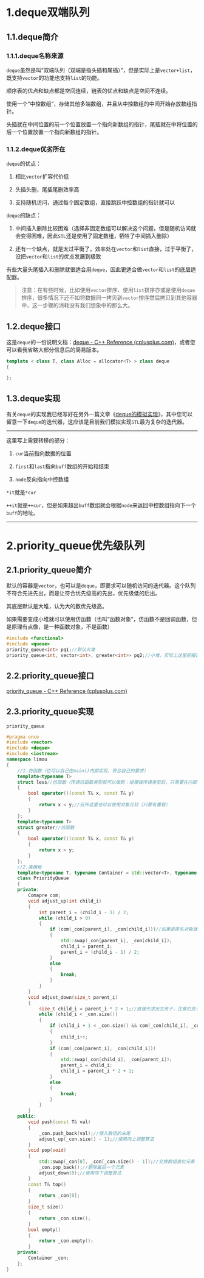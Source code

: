 # 1.deque双端队列

## 1.1.deque简介

### 1.1.1.deque名称来源

`deque`虽然是叫“双端队列（双端是指头插和尾插）”，但是实际上是`vector+list`，既支持`vector`的功能也支持`list`的功能。

顺序表的优点和缺点都是空间连续，链表的优点和缺点是空间不连续。

使用一个“中控数组”，存储其他多端数组，并且从中控数组的中间开始存放数组指针。

头插就在中间位置的前一个位置放置一个指向新数组的指针，尾插就在中将位置的后一个位置放置一个指向新数组的指针。

### 1.1.2.deque优劣所在

`deque`的优点：

1. 相比`vector`扩容代价低

2. 头插头删，尾插尾删效率高

3. 支持随机访问，通过每个固定数组，直接跳跃中控数组的指针就可以

`deque`的缺点：

1. 中间插入删除比较困难（选择非固定数组可以解决这个问题，但是随机访问就会变得困难，因此`STL`还是使用了固定数组，牺牲了中间插入删除）

2. 还有一个缺点，就是太过平衡了，效率处在`vector`和`list`直接，过于平衡了，没把`vector`和`list`的优点发展到极致

有些大量头尾插入和删除就很适合用`deque`，因此更适合做`vector`和`list`的底层适配器。

> 注意：在有些时候，比如使用`vector`排序、使用`list`排序亦或是使用`deque`排序，很多情况下还不如将数据同一拷贝到`vector`排序然后拷贝到其他容器中，这一步骤的消耗没有我们想象中的那么大。

## 1.2.deque接口

这是`deque`的一份说明文档：[deque - C++ Reference (cplusplus.com)](https://legacy.cplusplus.com/reference/deque/deque/)，或者您可以看我省略大部分信息后的简易版本。

```c++
template < class T, class Alloc = allocator<T> > class deque
{

};
```

## 1.3.deque实现

有关`deque`的实现我已经写好在另外一篇文章《[deque的模拟实现](./)》，其中您可以留意一下`deque`的迭代器，这应该是目前我们模拟实现`STL`最为复杂的迭代器。

----

这里写上需要转移的部分：

1. `cur`当前指向数据的位置

2. `first`和`last`指向`buff`数组的开始和结束

3. `node`反向指向中控数组

`*it`就是`*cur`

`++it`就是`++cur`，但是如果超出`buff`数组就会根据`node`来返回中控数组指向下一个`buff`的地址。

----

# 2.priority_queue优先级队列

## 2.1.priority_queue简介

默认的容器是`vector`，也可以是`deque`，即要求可以随机访问的迭代器。这个队列不符合先进先出，而是让符合优先级高的先出，优先级低的后出。

其底层默认是大堆，认为大的数优先级高。

如果需要变成小堆就可以使用仿函数（也叫“函数对象”，仿函数不是回调函数，但是原理有点像，是一种函数对象，不是函数）

```c++
#include <functional>
#include <queue>
priority_queue<int> pq1;//默认大堆
priority_queue<int, vector<int>, greater<int>> pq2;//小堆，实际上这里的接口设计的有点问题，没有写好
```

## 2.2.priority_queue接口

[priority_queue - C++ Reference (cplusplus.com)](https://legacy.cplusplus.com/reference/queue/priority_queue/)

## 2.3.priority_queue实现

```c+
priority_queue
```





```c++
#pragma once
#include <vector>
#include <deque>
#include <iostream>
namespace limou
{
    //1.仿函数（也可以自己在main()内部实现，符合自己的要求）
    template<typename T>
    struct less//仿函数（传递仿函数类型就可以做到：给模板传递类型后，只需要在内部创建对象（甚至匿名对象）就可以携带很多的成员函数，这比单纯使用函数指针来说厉害多了）
    {
        bool operator()(const T& x, const T& y)
        {
            return x < y;//另外这里也可以使用对象比较（只要有重载）
        }
    };
    template<typename T>
    struct greater//仿函数
    {
        bool operator()(const T& x, const T& y)
        {
            return x > y;
        }
    };
    //2.类模板
    template<typename T, typename Container = std::vector<T>, typename Comapre = less<T>>//默认大堆
    class PriorityQueue
    {
    private:
        Comapre com;
        void adjust_up(int child_i)
        {
            int parent_i = (child_i - 1) / 2;
            while (child_i > 0)
            {
                if (com(_con[parent_i], _con[child_i]))//如果是匿名对象就可以写成Compre()(_con[parent_i], _con[child_i])，虽然奇怪但是也有很多人使用
                {
                    std::swap(_con[parent_i], _con[child_i]);
                    child_i = parent_i;
                    parent_i = (child_i - 1) / 2;
                }
                else
                {
                    break;
                }
            }
        }
        void adjust_down(size_t parent_i)
        {
            size_t child_i = parent_i * 2 + 1;//直接先求出左孩子，注意右孩子不存在的情况
            while (child_i < _con.size())
            {
                if (child_i + 1 < _con.size() && com(_con[child_i], _con[child_i + 1]))//选出最大孩子的下标
                {
                    child_i++;
                }
                if (com(_con[parent_i], _con[child_i]))
                {
                    std::swap(_con[child_i], _con[parent_i]);
                    parent_i = child_i;
                    child_i = parent_i * 2 + 1;
                }
                else
                {
                    break;
                }
            }
        }
    public:
        void push(const T& val)
        {
            _con.push_back(val);//插入数组的末尾
            adjust_up(_con.size() - 1);//使用向上调整算法
        }
        void pop(void)
        {
            std::swap(_con[0], _con[_con.size() - 1]);//交换数组首位元素
            _con.pop_back();//删除最后一个元素
            adjust_down(0);//使用向下调整算法
        }
        const T& top()
        {
            return _con[0];
        }
        size_t size()
        {
            return _con.size();
        }
        bool empty()
        {
            return _con.empty();
        }
    private:
        Container _con;
    };
}
```

